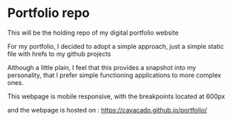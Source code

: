 # Portfolio repo

This will be the holding repo of my digital portfolio website

For my portfolio, I decided to adopt a simple approach, just a simple static file with hrefs to my github projects

Although a little plain, I feel that this provides a snapshot into my personality, that I prefer simple functioning applications to more complex ones.

This webpage is mobile responsive, with the breakpoints located at 600px

and the webpage is hosted on : https://cavacado.github.io/portfolio/
